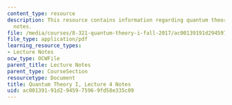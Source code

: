 ```yaml
---
content_type: resource
description: This resource contains information regarding quantum theory I, lecture
  notes.
file: /media/courses/8-321-quantum-theory-i-fall-2017/ac00139191d2945975969fd58e335c09_MIT8_321F17_lec4.pdf
file_type: application/pdf
learning_resource_types:
- Lecture Notes
ocw_type: OCWFile
parent_title: Lecture Notes
parent_type: CourseSection
resourcetype: Document
title: Quantum Theory I, Lecture 4 Notes
uid: ac001391-91d2-9459-7596-9fd58e335c09
---
```

